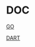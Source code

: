 # DOC

[GO](https://leetcode.com/problems/partition-list/solutions/3911577/go-merge-sort-simple-fast-and-easy-with-explanation/)

[DART](https://leetcode.com/problems/partition-list/solutions/3911626/binary-tree-merge-sort-simple-fast-and-easy-with-explanation/)
